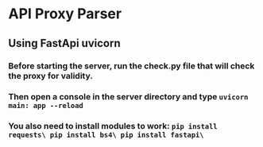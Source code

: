 # API Proxy Parser

## Using FastApi uvicorn

### Before starting the server, run the check.py file that will check the proxy for validity.

### Then open a console in the server directory and type ``uvicorn main: app --reload``

### You also need to install modules to work: ```pip install requests\ pip install bs4\ pip install fastapi\```
